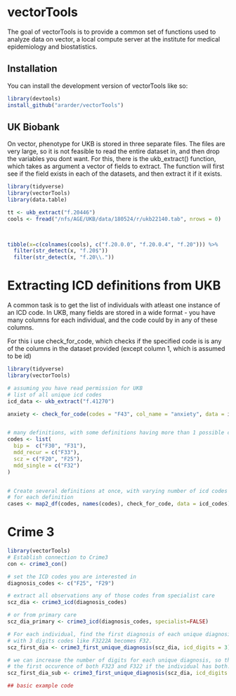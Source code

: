 
<!-- README.md is generated from README.Rmd. Please edit that file -->

# vectorTools

The goal of vectorTools is to provide a common set of functions used to
analyze data on vector, a local compute server at the institute for
medical epidemiology and biostatistics.

## Installation

You can install the development version of vectorTools like so:

``` r
library(devtools)
install_github("ararder/vectorTools")
```

## UK Biobank

On vector, phenotype for UKB is stored in three separate files. The
files are very large, so it is not feasible to read the entire dataset
in, and then drop the variables you dont want. For this, there is the
ukb_extract() function, which takes as argument a vector of fields to
extract. The function will first see if the field exists in each of the
datasets, and then extract it if it exists.

``` r
library(tidyverse)
library(vectorTools)
library(data.table)

tt <- ukb_extract("f.20446")
cools <- fread("/nfs/AGE/UKB/data/180524/r/ukb22140.tab", nrows = 0)


  
tibble(x=c(colnames(cools), c("f.20.0.0", "f.20.0.4", "f.20"))) %>% 
  filter(str_detect(x, "f.20$"))
  filter(str_detect(x, "f.20\\."))
```

# Extracting ICD definitions from UKB

A common task is to get the list of individuals with atleast one
instance of an ICD code. In UKB, many fields are stored in a wide
format - you have many columns for each individual, and the code could
by in any of these columns.

For this i use check_for_code, which checks if the specified code is is
any of the columns in the dataset provided (except column 1, which is
assumed to be id)

``` r
library(tidyverse)
library(vectorTools)

# assuming you have read permission for UKB
# list of all unique icd codes
icd_data <- ukb_extract("f.41270")

anxiety <- check_for_code(codes = "F43", col_name = "anxiety", data = icd_data)


# many definitions, with some definitions having more than 1 possible code
codes <- list(
  bip =  c("F30", "F31"),
  mdd_recur = c("F33"),
  scz = c("F20", "F25"),
  mdd_single = c("F32")
)


# Create several definitions at once, with varying number of icd codes used
# for each definition
cases <- map2_df(codes, names(codes), check_for_code, data = icd_codes)
```

# Crime 3

``` r
library(vectorTools)
# Establish connection to Crime3
con <- crime3_con()

# set the ICD codes you are interested in
diagnosis_codes <- c("F25", "F29")

# extract all observations any of those codes from specialist care
scz_dia <- crime3_icd(diagnosis_codes)

# or from primary care
scz_dia_primary <- crime3_icd(diagnosis_codes, specialist=FALSE)

# For each individual, find the first diagnosis of each unique diagnosis
# with 3 digits codes like F3222A becomes F32. 
scz_first_dia <- crime3_first_unique_diagnosis(scz_dia, icd_digits = 3)

# we can increase the number of digits for each unique diagnosis, so that we find
# the first occurence of both F323 and F322 if the individual has both.
scz_first_dia_sub <- crime3_first_unique_diagnosis(scz_dia, icd_digits = 4)

## basic example code
```
